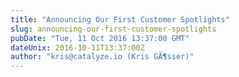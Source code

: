 ```yaml
---
title: "Announcing Our First Customer Spotlights"
slug: announcing-our-first-customer-spotlights
pubDate: "Tue, 11 Oct 2016 13:37:00 GMT"
dateUnix: 2016-10-11T13:37:00Z
author: "kris@catalyze.io (Kris GÃ¶sser)"
---
```

